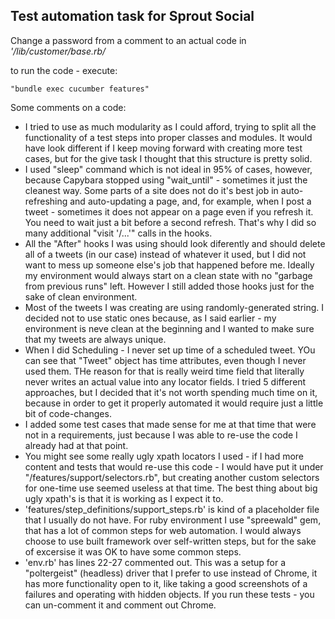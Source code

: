 ## Test automation task for Sprout Social

Change a password from a comment to an actual code in *'/lib/customer/base.rb/*

to run the code - execute: 
```
"bundle exec cucumber features"
```

Some comments on a code:

- I tried to use as much modularity as I could afford, trying to split all the functionality of a test steps into proper classes and modules. It would have look different if I keep moving forward with creating more test cases, but for the give task I thought that this structure is pretty solid.
- I used "sleep" command which is not ideal in 95% of cases, however, because Capybara stopped using "wait_until" - sometimes it just the cleanest way. Some parts of a site does not do it's best job in auto-refreshing and auto-updating a page, and, for example, when I post a tweet - sometimes it does not appear on a page even if you refresh it. You need to wait just a bit before a second refresh. That's why I did so many additional "visit '/...'" calls in the hooks. 
- All the "After" hooks I was using should look diferently and should delete all of a tweets (in our case) instead of whatever it used, but I did not want to mess up someone else's job that happened before me. Ideally my environment would always start on a clean state with no "garbage from previous runs" left. However I still added those hooks just for the sake of clean environment.
- Most of the tweets I was creating are using randomly-generated string. I decided not to use static ones because, as I said earlier - my environment is neve clean at the beginning and I wanted to make sure that my tweets are always unique.
- When I did Scheduling - I never set up time of a scheduled tweet. YOu can see that "Tweet" object has time attributes, even though I never used them. THe reason for that is really weird time field that literally never writes an actual value into any locator fields. I tried 5 different approaches, but I decided that it's not worth spending much time on it, because in order to get it properly automated it would require just a little bit of code-changes. 
- I added some test cases that made sense for me at that time that were not in a requirements, just because I was able to re-use the code I already had at that point.
- You might see some really ugly xpath locators I used - if I had more content and tests that would re-use this code - I would have put it under "/features/support/selectors.rb", but creating another custom selectors for one-time use seemed useless at that time. The best thing about big ugly xpath's is that it is working as I expect it to. 
- 'features/step_definitions/support_steps.rb' is kind of a placeholder file that I usually do not have. For ruby environment I use "spreewald" gem, that has a lot of common steps for web automation. I would always choose to use built framework over self-written steps, but for the sake of excersise it was OK to have some common steps.
- 'env.rb' has lines 22-27 commented out. This was a setup for a "poltergeist" (headless) driver that I prefer to use instead of Chrome, it has more functionality open to it, like taking a good screenshots of a failures and operating with hidden objects. If you run these tests - you can un-comment it and comment out Chrome. 
